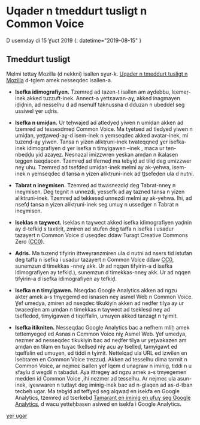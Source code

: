 # Uqader n tmeddurt tusligt n Common Voice 

D usemday di 15 Ɣuct 2019 {: datetime="2019-08-15" }

## Tmeddurt tusligt

Melmi tettaɣ Mozilla (d nekkni) isallen sɣur-k. [Uqader n tmeddurt tusligt n Mozilla](https://www.mozilla.org/privacy) d-tglem amek nesseqdec isallen-a.

* **Isefka idimografiyen.** Tzemreḍ ad tazen-t isallen am aɣdebbu, lɛemeṛ-inek akked tuzzuft-inek. Annect-a yettɛawan-aɣ, akked inagmayen iḍiḍnin, ad nesselhu d ad nsenulf taknussna d dduzan n ubeddel seg ussiwel ɣer uḍris.

* **Isefka n umiḍan.** Ur teḥwajed ad atledyeḍ yiwen n umiḍan akken ad tzemred ad tessexdmeḍ Common Voice. Ma tɣetsed ad tledyed yiwen n umiḍan, yeţţaweḍ-aɣ-d isem-inek n yemseqdec akked avatar-inek, mi tuzenḍ-aɣ yiwen. Tansa n yizen aliktṛuni-inek twateqqneḍ ɣer isefka-inek idimografiyen d ɣer isefka n timyigawen –inek , maca ur ten-nbeḍḍu yid azayez. Nesnazal imizzwren yeskan amḍan n ikalasen teggen iseqdacen. Tzemreḍ ad tferneḍ ma tebɣiḍ ad tiliḍ deg umizzwer neɣ uhu. Tzemreḍ ad tsefḍeḍ umiḍan-inek melmi ay ak-yehwa, isem-inek n yemseqdec d tansa n yizen aliktṛuni-inek ad ţţsefeḍen ula d nutni.

* **Tabrat n ineɣmisen.** Tzemreḍ ad ttwasnezdiḍ deg Tabrat-nneɣ n ineɣmisen. Deg tegnit n unnezdi, yessefk ad aɣ tazned tansa n yizen aliktṛuni-inek. Tzemreḍ ad tekkeseḍ unnezdi melmi ay ak-yehwa. Ihi, ad nsefḍ tansa n yizen aliktṛuni-inek seg umuɣ n ussedger n Tabrat n ineɣmisen.

* **Iseklas n taɣwect.** Iseklas n taɣwect akked isefka idimografiyen yaḍnin ay d-tefkiḍ s taxtiṛit, zmiren ad stufen deg taffa n isefka i usadur tazayert n Common Voice d useqdec ddaw Turagt Creative Commons Zero ([CC0](https://creativecommons.org/publicdomain/zero/1.0/)).

* **Aḍris.** Ma tuzenḍ tifyirin ittweyranzmiren ula d nutni ad nsers tid istufan deg taffa n isefka i usadur tazayert n Common Voice ddaw [CC0](https://creativecommons.org/publicdomain/zero/1.0/), sunemzun d timekkas -nneɣ akk. Ur ad nqqen tifyirin-a d isefka idimografiyen ay tefkiḍ.), sunemzun d timekkas-nneɣ akk. Ur ad nqqen tifyirin-a d isefka idimografiyen ay tefkiḍ.

* **Isefka n n timyigawen.** Nseqdac Google Analytics akken ad ngzu akteṛ amek a-s tmyegemḍ ed isnasen neɣ asmel Web n Common Voice. Ɣef umedya, zmiren ad nseqdec tikukiyin akken ad neḍfer tilɣa ay ur twaεeqlen am umḍan n timekkas n taɣwect ad tseklesḍ neɣ ad tsefledeḍ, timyigawen d tiqeffalin, umuɣen akked tanzagt n tɣimit.

* **Isefka itikniten.** Nesseqdac Google Analytics bac a nefhem mliḥ amek tettemyegeḍ ed Asnas n Common Voice niɣ Asmel Web. Ɣef umedya, nezmer ad nesseqdec tikukiyin bac ad neḍfer tilɣa ur yeţwakazen am amḍan en tilam en tuɣac tkellseḍ niɣ acu ay tselleḍ, tamyigawt ed tqeffalin ed umuɣen, ed tiddi n tɣimit. Nettelqaḍ ula URL ed izwilen en isebtaren en Common Voice trezzuḍ. Akken ad tesselhu dima tarmit n Common Voice, ar nejmeɛ isallen ɣef lqem d unagraw n iminig, tiddi n u sfaylu d wegdil n tabadut. Aya ittregeɣ ad ngzu amek a-s tmyegemen medden id Common Voice ,ihi nezmer ad tesselhu. Ar nejmeɛ ula asun-inek, iɣewwaren n tutlayt deg iminig-inek bac ad n-glaqen ad as-d-tban tecbeḥ ugar. Ma tebɣiḍ ad teffɣeḍ seg alqwaḍ en isekfa en Google Analytics, tzemreḍ ad tserkebḍ [Tamarant en iminig en ufuɣ seg Google Analytics](https://tools.google.com/dlpage/gaoptout), d wacu yetteḥbasen asiweḍ en isekfa i Google Analytics. 

[ɣeṛ ugar](https://github.com/mozilla/voice-web/blob/master/docs/data_dictionary.md)

